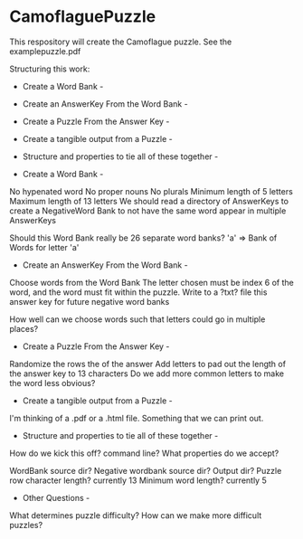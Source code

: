 # CamoflaguePuzzle

This respository will create the Camoflague puzzle.  See the examplepuzzle.pdf


Structuring this work:

- Create a Word Bank -
- Create an AnswerKey From the Word Bank -
- Create a Puzzle From the Answer Key -
- Create a tangible output from a Puzzle -
- Structure and properties to tie all of these together -


- Create a Word Bank -

No hypenated word
No proper nouns
No plurals
Minimum length of 5 letters
Maximum length of 13 letters
We should read a directory of AnswerKeys to create a NegativeWord Bank to not have the same word appear in multiple AnswerKeys

Should this Word Bank really be 26 separate word banks?
'a' => Bank of Words for letter 'a'


- Create an AnswerKey From the Word Bank -

Choose words from the Word Bank
The letter chosen must be index 6 of the word, and the word must fit within the puzzle.
Write to a ?txt? file this answer key for future negative word banks

How well can we choose words such that letters could go in multiple places?


- Create a Puzzle From the Answer Key -

Randomize the rows the of the answer
Add letters to pad out the length of the answer key to 13 characters
Do we add more common letters to make the word less obvious?


- Create a tangible output from a Puzzle -

I'm thinking of a .pdf or a .html file.  Something that we can print out.


- Structure and properties to tie all of these together -

How do we kick this off?  command line?
What properties do we accept?

WordBank source dir?
Negative wordbank source dir?
Output dir?
Puzzle row character length?  currently 13
Minimum word length?          currently 5



- Other Questions -

What determines puzzle difficulty? How can we make more difficult puzzles?

